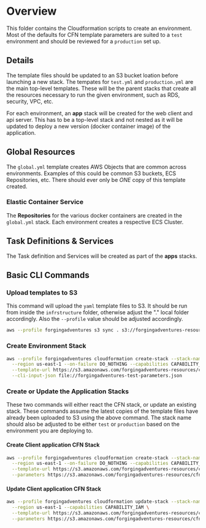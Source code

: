 # Overview

This folder contains the Cloudformation scripts to create an environment. Most of the defaults for CFN template parameters are suited to a `test` environment and should be reviewed for a `production` set up.

## Details

The template files should be updated to an S3 bucket loation before launching a new stack. The tempates for `test.yml` and `production.yml` are the main top-level templates. These will be the parent stacks that create all the resources necessary to run the given environment, such as RDS, security, VPC, etc.

For each environment, an **app** stack will be created for the web client and api server. This has to be a top-level stack and not nested as it will be updated to deploy a new version (docker container image) of the application.

## Global Resources

The `global.yml` template creates AWS Objects that are common across environments. Examples of this could be common S3 buckets, ECS Repositories, etc. There should ever only be *ONE* copy of this template created.

### Elastic Container Service

The **Repositories** for the various docker containers are created in the `global.yml` stack.
Each environment creates a respective ECS Cluster.

## Task Definitions & Services

The Task definition and Services will be created as part of the **apps** stacks.

## Basic CLI Commands

### Upload templates to S3

This command will upload the `yaml` template files to S3. It should be run from inside the `infrstructure` folder, otherwise adjust the "." local folder accordingly. Also the `--profile` value should be adjusted accordingly.

```bash
aws --profile forgingadventures s3 sync . s3://forgingadventures-resources/cfn-templates/ --delete
```

### Create Environment Stack

```bash
aws --profile forgingadventures cloudformation create-stack --stack-name forgingadventures-test \
  --region us-east-1 --on-failure DO_NOTHING --capabilities CAPABILITY_IAM \
  --template-url https://s3.amazonaws.com/forgingadventures-resources/cfn-templates/test.yml \
  --cli-input-json file://forgingadventures-test-parameters.json
```

### Create or Update the Application Stacks

These two commands will either react the CFN stack, or update an existing stack. These commands assume the latest copies of the template files have already been uploaded to S3 using the above command. The stack name should also be adjusted to be either `test` or `production` based on the environment you are deploying to.

#### Create Client application CFN Stack

```bash
aws --profile forgingadventures cloudformation create-stack --stack-name forgingadventures-test-client \
  --region us-east-1 --on-failure DO_NOTHING --capabilities CAPABILITY_IAM \
  --template-url https://s3.amazonaws.com/forgingadventures-resources/cfn-templates/client.yml \
  --parameters https://s3.amazonaws.com/forgingadventures-resources/cfn-templates/test-client-parameters.json
```

#### Update Client application CFN Stack

```bash
aws --profile forgingadventures cloudformation update-stack --stack-name forgingadventures-test-client \
  --region us-east-1 --capabilities CAPABILITY_IAM \
  --template-url https://s3.amazonaws.com/forgingadventures-resources/cfn-templates/client.yml \
  --parameters https://s3.amazonaws.com/forgingadventures-resources/cfn-templates/test-client-parameters.json
```
